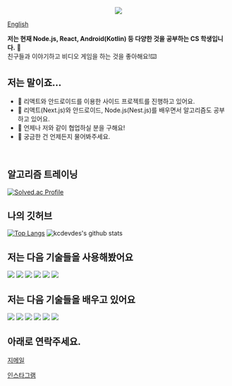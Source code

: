 <p align="center">
  <img src="https://capsule-render.vercel.app/api?type=wave&color=efe0ff&height=300&section=header&text=Kevin Choi&fontSize=70" />
</p>

[English](https://github.com/kcdevdes/kcdevdes/blob/main/README.md)

<!-- **kcdevdes/kcdevdes** is a ✨ _special_ ✨ repository because its `README.md` (this file) appears on your GitHub profile.

Here are some ideas to get you started:

- 🔭 I’m currently working on ...
- 🌱 I’m currently learning ...
- 👯 I’m looking to collaborate on ...
- 🤔 I’m looking for help with ...
- 💬 Ask me about ...
- 📫 How to reach me: ...
- 😄 Pronouns: ...
- ⚡ Fun fact: ...  -->

**저는 현재 Node.js, React, Android(Kotlin) 등 다양한 것을 공부하는 CS 학생입니다.** 🌱
<br/>
친구들과 이야기하고 비디오 게임을 하는 것을 좋아해요!⌨️
<br />
## 저는 말이죠...

- 🔭 리액트와 안드로이드를 이용한 사이드 프로젝트를 진행하고 있어요.
- 🌱 리액트(Next.js)와 안드로이드, Node.js(Nest.js)를 배우면서 알고리즘도 공부하고 있어요.
- 🤔 언제나 저와 같이 협업하실 분을 구해요!
- 💬 궁금한 건 언제든지 물어봐주세요.

</br>

## 알고리즘 트레이닝 

[![Solved.ac Profile](http://mazassumnida.wtf/api/v2/generate_badge?boj=kcdevdes)](https://solved.ac/kcdevdes)

## 나의 깃허브

[![Top Langs](https://github-readme-stats.vercel.app/api/top-langs/?username=kcdevdes&layout=compact)](https://github.com/kcdevdes/github-readme-stats) 
![kcdevdes's github stats](https://github-readme-stats.vercel.app/api?username=kcdevdes&show_icons=true&theme=tokyonight)


## 저는 다음 기술들을 사용해봤어요

<img src="https://img.shields.io/badge/Python-3766AB?style=flat-square&logo=Python&logoColor=white"/></a>
<img src="https://img.shields.io/badge/C-A8B9CC?style=flat-square&logo=C&logoColor=white"/></a>
<img src="https://img.shields.io/badge/Javascript-F7DF1E?style=flat-square&logo=Javascript&logoColor=white"/></a>
<img src="https://img.shields.io/badge/HTML-E34F26?style=flat-square&logo=html5&logoColor=white"/></a>
<img src="https://img.shields.io/badge/CSS-1572B6?style=flat-square&logo=css3&logoColor=white"/></a>
<img src="https://img.shields.io/badge/Java-007396?style=flat-square&logo=java&logoColor=white"/></a>

## 저는 다음 기술들을 배우고 있어요

<img src="https://img.shields.io/badge/Kotlin-7F52FF?style=flat-square&logo=kotlin&logoColor=white"/></a>
<img src="https://img.shields.io/badge/Android-3DDC84?style=flat-square&logo=Android&logoColor=white"/></a>
<img src="https://img.shields.io/badge/AWS-232F3E?style=flat-square&logo=Amazon AWS&logoColor=white"/></a>
<img src="https://img.shields.io/badge/Docker-2496ED?style=flat-square&logo=Docker&logoColor=white"/></a>
<img src="https://img.shields.io/badge/Node.js-339933?style=flat-square&logo=Node.js&logoColor=white"/></a>
<img src="https://img.shields.io/badge/Typescript-3178C6?style=flat-square&logo=Typescript&logoColor=white"/></a>

<!-- <img src="https://img.shields.io/badge/React-61DAFB?style=flat-square&logo=React&logoColor=white"/></a> -->

## 아래로 연락주세요.

[지메일](mailto:kcdevdes@gmail.com?subject=[GitHub])

[인스타그램](https://www.instagram.com/kevinchoi_dev/)
